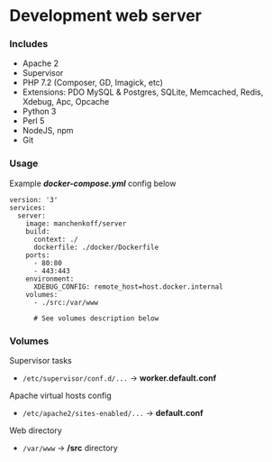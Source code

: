 # Development web server

### Includes
- Apache 2
- Supervisor
- PHP 7.2 (Composer, GD, Imagick, etc)
- Extensions: PDO MySQL & Postgres, SQLite, Memcached, Redis, Xdebug, Apc, Opcache
- Python 3
- Perl 5
- NodeJS, npm
- Git

### Usage

Example ***docker-compose.yml*** config below

```
version: '3'
services:
  server:
    image: manchenkoff/server
    build:
      context: ./
      dockerfile: ./docker/Dockerfile
    ports:
      - 80:80
      - 443:443
    environment:
      XDEBUG_CONFIG: remote_host=host.docker.internal
    volumes:
      - ./src:/var/www
      
      # See volumes description below
```

### Volumes

Supervisor tasks
- ```/etc/supervisor/conf.d/...``` -> **worker.default.conf**

Apache virtual hosts config
- ```/etc/apache2/sites-enabled/...``` -> **default.conf**

Web directory
- ```/var/www``` -> **/src** directory